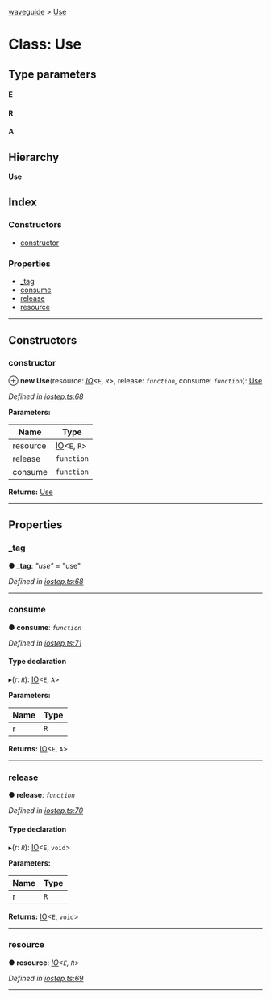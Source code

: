 [waveguide](../README.md) > [Use](../classes/use.md)

# Class: Use

## Type parameters
#### E 
#### R 
#### A 
## Hierarchy

**Use**

## Index

### Constructors

* [constructor](use.md#constructor)

### Properties

* [_tag](use.md#_tag)
* [consume](use.md#consume)
* [release](use.md#release)
* [resource](use.md#resource)

---

## Constructors

<a id="constructor"></a>

###  constructor

⊕ **new Use**(resource: *[IO](io.md)<`E`, `R`>*, release: *`function`*, consume: *`function`*): [Use](use.md)

*Defined in [iostep.ts:68](https://github.com/rzeigler/waveguide/blob/c6446d5/packages/waveguide/src/iostep.ts#L68)*

**Parameters:**

| Name | Type |
| ------ | ------ |
| resource | [IO](io.md)<`E`, `R`> |
| release | `function` |
| consume | `function` |

**Returns:** [Use](use.md)

___

## Properties

<a id="_tag"></a>

###  _tag

**● _tag**: *"use"* = "use"

*Defined in [iostep.ts:68](https://github.com/rzeigler/waveguide/blob/c6446d5/packages/waveguide/src/iostep.ts#L68)*

___
<a id="consume"></a>

###  consume

**● consume**: *`function`*

*Defined in [iostep.ts:71](https://github.com/rzeigler/waveguide/blob/c6446d5/packages/waveguide/src/iostep.ts#L71)*

#### Type declaration
▸(r: *`R`*): [IO](io.md)<`E`, `A`>

**Parameters:**

| Name | Type |
| ------ | ------ |
| r | `R` |

**Returns:** [IO](io.md)<`E`, `A`>

___
<a id="release"></a>

###  release

**● release**: *`function`*

*Defined in [iostep.ts:70](https://github.com/rzeigler/waveguide/blob/c6446d5/packages/waveguide/src/iostep.ts#L70)*

#### Type declaration
▸(r: *`R`*): [IO](io.md)<`E`, `void`>

**Parameters:**

| Name | Type |
| ------ | ------ |
| r | `R` |

**Returns:** [IO](io.md)<`E`, `void`>

___
<a id="resource"></a>

###  resource

**● resource**: *[IO](io.md)<`E`, `R`>*

*Defined in [iostep.ts:69](https://github.com/rzeigler/waveguide/blob/c6446d5/packages/waveguide/src/iostep.ts#L69)*

___

